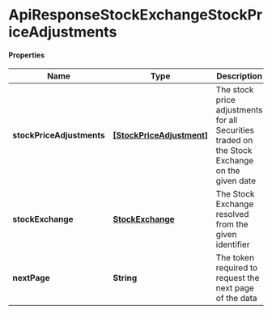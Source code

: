 # ApiResponseStockExchangeStockPriceAdjustments

#### Properties
Name | Type | Description | Notes
------------ | ------------- | ------------- | -------------
**stockPriceAdjustments** | [**[StockPriceAdjustment]**](StockPriceAdjustment.md) | The stock price adjustments for all Securities traded on the Stock Exchange on the given date | [optional] 
**stockExchange** | [**StockExchange**](StockExchange.md) | The Stock Exchange resolved from the given identifier | [optional] 
**nextPage** | **String** | The token required to request the next page of the data | [optional] 



